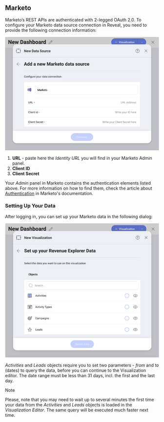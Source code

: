 ## Marketo 

Marketo’s REST APIs are authenticated with 2-legged OAuth 2.0.
To configure your Marketo data source connection in Reveal, you need to provide the following connection information: 

![Data source connection configuring screen](images/marketo-configure-login-screen.png)

1. **URL** - paste here the *Identity URL* you will find in your Marketo Admin panel. 
2. **Client ID** 
3. **Client Secret**

Your *Admin* panel in Marketo contains the authentication elements listed above. For more information on how to find them, check the article about [Authentication](https://developers.marketo.com/rest-api/authentication/) in Marketo's documentation. 

### Setting Up Your Data

After logging in, you can set up your Marketo data in the following dialog:

![Setting up the revenue](images/set-up-dialog-marketo.png)

*Activities* and *Leads* objects require you to set two parameters - *from* and *to* (dates) to query the data, before you can continue to the Visualization editor. The date range must be less than 31 days, incl. the first and the last day. 

> [!NOTE]
> Please, note that you may need to wait up to several minutes the first time your data from the *Activities* and *Leads* objects is loaded in the *Visualization Editor*. The same query will be executed much faster next time. 
